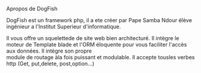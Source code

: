 Apropos de DogFish

DogFish est un framework php, il a ete créer par Pape Samba Ndour 
élève ingénieur a l'Institut Superieur d'informatique.

Il  vous  offre  un squelettede  de site  web  bien architecturé. 
Il intègre le moteur de Template blade et l'ORM éloquente pour 
vous faciliter l'accès  aux  données.  Il  intègre  son propre  
module  de  routage àla  fois  puissant  et modulable.
 Il accepte tousles verbes http (Get, put,delete, post,option...)